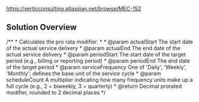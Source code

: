 https://verticconsulting.atlassian.net/browse/MEC-152

## Solution Overview

 /**
     * Calculates the pro rata modifier.
     *
     * @param actualStart      The start date of the actual service delivery
     * @param actualEnd        The end date of the actual service delivery
     * @param periodStart      The start date of the target period (e.g., billing or reporting period)
     * @param periodEnd        The end date of the target period
     * @param serviceFrequency One of 'Daily', 'Weekly', 'Monthly'; defines the base unit of the service cycle
     * @param scheduleCount    A multiplier indicating how many frequency units make up a full cycle (e.g., 2 = biweekly, 3 = quarterly)
     * @return Decimal prorated modifier, rounded to 2 decimal places
*/
